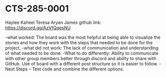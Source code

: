 # CTS-285-0001
Haylee
Kaheel
Teresa
Aryan
James
github link:  https://discord.gg/AzVfQqesNU

-what worked: The board was the most helpful at being able to visualize the stories and how they work with the steps that needed to be done for the project.
-what did not work:  The lack of communication and understanding of what needed to be done.
-What to do differently:  Ability to communicate with other group members better through discord and ability to share with GitHub.  Use of board with a different post structure so it is easier to follow. 
-Next Steps – Test code and combine the different options.
